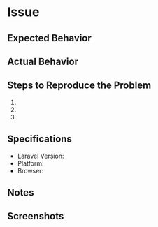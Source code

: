 # Issue

## Expected Behavior

## Actual Behavior

## Steps to Reproduce the Problem

1.
1.
1.

## Specifications

- Laravel Version:
- Platform:
- Browser:

## Notes

## Screenshots
